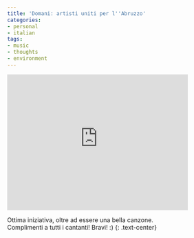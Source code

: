 ```yaml
---
title: 'Domani: artisti uniti per l''Abruzzo'
categories:
- personal
- italian
tags:
- music
- thoughts
- environment
---
```

<iframe width="420" height="315" src="https://www.youtube.com/embed/p_WyCOGZjbM" frameborder="0" allowfullscreen></iframe>

Ottima iniziativa, oltre ad essere una bella canzone.  
Complimenti a tutti i cantanti! Bravi! :)
{: .text-center}

